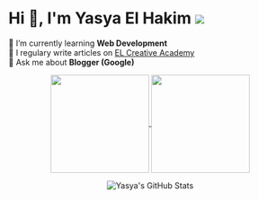 # Hi 👋, I'm Yasya El Hakim ![](https://visitor-badge.glitch.me/badge?page_id=elhakimyasya.elhakimyasya)
🌱 I’m currently learning **Web Development**<br/>
📝 I regulary write articles on [EL Creative Academy](https://www.elcreativeacademy.com/)<br/>
💬 Ask me about **Blogger (Google)**<br/>

<p align=center>
  <a href="https://github.com/elhakimyasya/github-readme-stats" title="Go to Source">
    <img height=175 align="center" src="https://github-readme-stats.vercel.app/api?username=elhakimyasya&show_icons=true&theme=gotham">
  </a>
  <a href="https://github.com/anuraghazra/github-readme-stats">
  <img height=175 align="center" src="https://github-readme-stats.vercel.app/api/top-langs/?username=elhakimyasya&hide=c%23,powershell,java&title_color=2aa889&text_color=99d1ce&icon_color=2bbc8a&bg_color=0c1014&langs_count=8&layout=compact" />
  </a>
</p>

<p align="center"><img align="center" src="https://github-readme-stats.vercel.app/api/top-langs/?username=elhakimyasya&hide=c%2B%2B,c,html&title_color=6aa6f8&text_color=8a919a&icon_color=6aa6f8&bg_color=0e1116" alt="Yasya's GitHub Stats" /></p>

<!-- <img src="https://github-readme-stats.vercel.app/api?username=elhakimyasya&show_icons=true&theme=gotham" alt="elhakimyasya" /> -->

